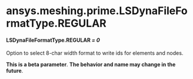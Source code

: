 <a id="ansys-meshing-prime-lsdynafileformattype-regular"></a>

# ansys.meshing.prime.LSDynaFileFormatType.REGULAR

<a id="ansys.meshing.prime.LSDynaFileFormatType.REGULAR"></a>

#### LSDynaFileFormatType.REGULAR *= 0*

Option to select 8-char width format to write ids for elements and nodes.

**This is a beta parameter**. **The behavior and name may change in the future**.

<!-- !! processed by numpydoc !! -->
